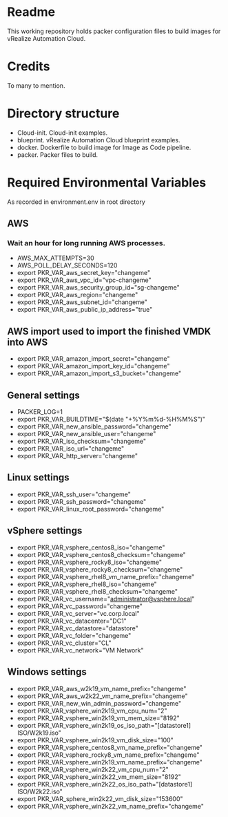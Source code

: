 # Readme
This working repository holds packer configuration files to build images
for vRealize Automation Cloud.

# Credits
To many to mention.

# Directory structure
- Cloud-init. Cloud-init examples.
- blueprint. vRealize Automation Cloud blueprint examples.
- docker. Dockerfile to build image for Image as Code pipeline.
- packer. Packer files to build.

# Required Environmental Variables
As recorded in environment.env in root directory
## AWS 
### Wait an hour for long running AWS processes.
* AWS_MAX_ATTEMPTS=30
* AWS_POLL_DELAY_SECONDS=120
* export PKR_VAR_aws_secret_key="changeme"
* export PKR_VAR_aws_vpc_id="vpc-changeme" 
* export PKR_VAR_aws_security_group_id="sg-changeme" 
* export PKR_VAR_aws_region="changeme" 
* export PKR_VAR_aws_subnet_id="changeme" 
* export PKR_VAR_aws_public_ip_address="true" 

## AWS import used to import the finished VMDK into AWS
* export PKR_VAR_amazon_import_secret="changeme" 
* export PKR_VAR_amazon_import_key_id="changeme"
* export PKR_VAR_amazon_import_s3_bucket="changeme" 

## General settings
* PACKER_LOG=1 
* export PKR_VAR_BUILDTIME="$(date "+%Y%m%d-%H%M%S")"
* export PKR_VAR_new_ansible_password="changeme"
* export PKR_VAR_new_ansible_user="changeme"
* export PKR_VAR_iso_checksum="changeme"
* export PKR_VAR_iso_url="changeme" 
* export PKR_VAR_http_server="changeme"  

## Linux settings 
* export PKR_VAR_ssh_user="changeme"
* export PKR_VAR_ssh_password="changeme"
* export PKR_VAR_linux_root_password="changeme"

## vSphere settings
* export PKR_VAR_vsphere_centos8_iso="changeme"
* export PKR_VAR_vsphere_centos8_checksum="changeme"
* export PKR_VAR_vsphere_rocky8_iso="changeme"
* export PKR_VAR_vsphere_rocky8_checksum="changeme"
* export PKR_VAR_vsphere_rhel8_vm_name_prefix="changeme"
* export PKR_VAR_vsphere_rhel8_iso="changeme"
* export PKR_VAR_vsphere_rhel8_checksum="changeme"
* export PKR_VAR_vc_username="administrator@vsphere.local"
* export PKR_VAR_vc_password="changeme"
* export PKR_VAR_vc_server="vc.corp.local"
* export PKR_VAR_vc_datacenter="DC1"
* export PKR_VAR_vc_datastore="datastore" 
* export PKR_VAR_vc_folder="changeme" 
* export PKR_VAR_vc_cluster="CL" 
* export PKR_VAR_vc_network="VM Network" 

## Windows settings 
* export PKR_VAR_aws_w2k19_vm_name_prefix="changeme" 
* export PKR_VAR_aws_w2k22_vm_name_prefix="changeme"
* export PKR_VAR_new_win_admin_password="changeme" 
* export PKR_VAR_vsphere_win2k19_vm_cpu_num="2" 
* export PKR_VAR_vsphere_win2k19_vm_mem_size="8192" 
* export PKR_VAR_vsphere_win2k19_os_iso_path="[datastore1] ISO/W2k19.iso"
* export PKR_VAR_vsphere_win2k19_vm_disk_size="100" 
* export PKR_VAR_vsphere_centos8_vm_name_prefix="changeme" 
* export PKR_VAR_vsphere_rocky8_vm_name_prefix="changeme" 
* export PKR_VAR_vsphere_win2k19_vm_name_prefix="changeme" 
* export PKR_VAR_vsphere_win2k22_vm_cpu_num="2" 
* export PKR_VAR_vsphere_win2k22_vm_mem_size="8192" 
* export PKR_VAR_vsphere_win2k22_os_iso_path="[datastore1] ISO/W2k22.iso" 
* export PKR_VAR_sphere_win2k22_vm_disk_size="153600"
* export PKR_VAR_vsphere_win2k22_vm_name_prefix="changeme" 